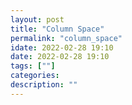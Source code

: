 ```yaml
---
layout: post
title: "Column Space"
permalink: "column_space"
idate: 2022-02-28 19:10
date: 2022-02-28 19:10
tags: [""]
categories:
description: ""
---
```




